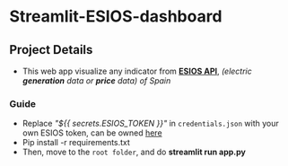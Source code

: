 # Streamlit-ESIOS-dashboard 
## **Project Details**

- This web app visualize any indicator from **[ESIOS API](https://www.esios.ree.es/es)**, *(electric **generation** data or **price** data) of Spain*

### **Guide**
- Replace *"${{ secrets.ESIOS_TOKEN }}"* in `credentials.json` with your own ESIOS token, can be owned [here](consultasios@ree.es)
- Pip install -r requirements.txt
- Then, move to the `root folder`, and do **streamlit run app.py**
